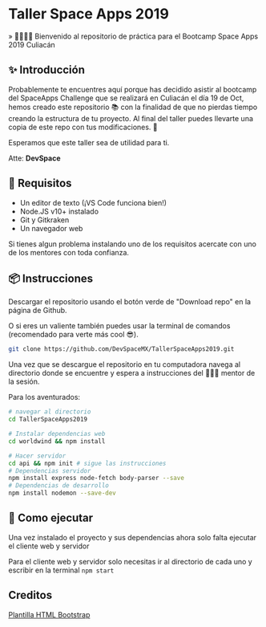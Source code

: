 # Taller Space Apps 2019

» 🚀👩🏽‍💻 Bienvenido al repositorio de práctica para el Bootcamp Space Apps 2019 Culiacán

## ✨ Introducción

Probablemente te encuentres aquí porque has decidido asistir al bootcamp del SpaceApps Challenge que se realizará en Culiacán el día 19 de Oct, hemos creado este repositorio 📚 con la finalidad de que no pierdas tiempo creando la estructura de tu proyecto. Al final del taller puedes llevarte una copia de este repo con tus modificaciones. 🤠

Esperamos que este taller sea de utilidad para ti.

Atte: **DevSpace**

## 📝 Requisitos

- Un editor de texto (¡VS Code funciona bien!)
- Node.JS v10+ instalado
- Git y Gitkraken
- Un navegador web

Si tienes algun problema instalando uno de los requisitos acercate con uno de los mentores con toda confianza.

## 📦 Instrucciones

Descargar el repositorio usando el botón verde de "Download repo" en la página de Github.

O si eres un valiente también puedes usar la terminal de comandos (recomendado para verte más cool 😎).

```bash
git clone https://github.com/DevSpaceMX/TallerSpaceApps2019.git
```

Una vez que se descargue el repositorio en tu computadora navega al directorio donde se encuentre y espera a instrucciones del 👨🏽‍🏫 mentor de la sesión.

Para los aventurados:

```bash
# navegar al directorio
cd TallerSpaceApps2019

# Instalar dependencias web
cd worldwind && npm install

# Hacer servidor
cd api && npm init # sigue las instrucciones
# Dependencias servidor
npm install express node-fetch body-parser --save
# Dependencias de desarrollo
npm install nodemon --save-dev
```

## 🐢 Como ejecutar

Una vez instalado el proyecto y sus dependencias ahora solo falta ejecutar el cliente web y servidor

Para el cliente web y servidor solo necesitas ir al directorio de cada uno y escribir en la terminal
`npm start`

## Creditos

[Plantilla HTML Bootstrap](https://github.com/BlackrockDigital/startbootstrap)

